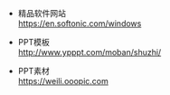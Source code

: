 * 精品软件网站   
https://en.softonic.com/windows

* PPT模板  
http://www.ypppt.com/moban/shuzhi/

* PPT素材  
https://weili.ooopic.com
